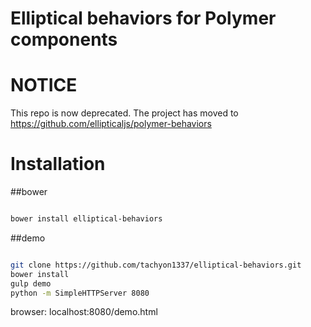 Elliptical behaviors for Polymer components
===========================

# NOTICE

This repo is now deprecated. The project has moved to https://github.com/ellipticaljs/polymer-behaviors

# Installation

##bower

``` bash

bower install elliptical-behaviors

```

##demo

``` bash

git clone https://github.com/tachyon1337/elliptical-behaviors.git
bower install
gulp demo
python -m SimpleHTTPServer 8080


```

browser: localhost:8080/demo.html